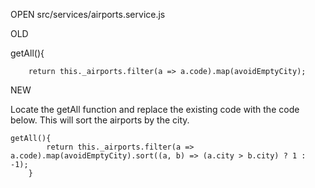 
OPEN src/services/airports.service.js

OLD

 getAll(){

        return this._airports.filter(a => a.code).map(avoidEmptyCity);

NEW

Locate the getAll function and replace the existing code with the code below. This will sort the airports by the city.

    getAll(){
            return this._airports.filter(a => a.code).map(avoidEmptyCity).sort((a, b) => (a.city > b.city) ? 1 : -1);
        }
